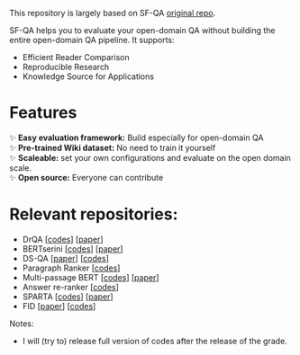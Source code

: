 This repository is largely based on SF-QA [original repo](https://github.com/soco-ai/SF-QA).

 SF-QA helps you to evaluate your open-domain QA without building the entire open-domain QA pipeline. It supports:
 - Efficient Reader Comparison
 - Reproducible Research 
 - Knowledge Source for Applications

# Features
✨ **Easy evaluation framework:** Build especially for open-domain QA  
✨ **Pre-trained Wiki dataset:** No need to train it yourself   
✨ **Scaleable:** set your own configurations and evaluate on the open domain scale.  
✨ **Open source:** Everyone can contribute

# Relevant repositories:
- DrQA [[codes](https://github.com/facebookresearch/DrQA)] [[paper](https://arxiv.org/pdf/1704.00051.pdf)]
- BERTserini [[codes](https://github.com/castorini/bertserini)] [[paper](https://aclanthology.org/N19-4013.pdf)]
- DS-QA [[paper](https://aclanthology.org/P18-1161.pdf)] [[codes](https://github.com/thunlp/OpenQA)]
- Paragraph Ranker [[codes](https://github.com/jhyuklee/ParagraphRanker)]
- Multi-passage BERT [[codes](https://github.com/soco-ai/SF-QA)] [[paper](https://arxiv.org/pdf/1908.08167.pdf)]
- Answer re-ranker [[codes](https://github.com/shuohangwang/mprc)]
- SPARTA [[codes](https://github.com/soco-ai/SF-QA)] [[paper](https://arxiv.org/pdf/2009.13013.pdf)]
- FID [[paper](https://arxiv.org/pdf/2007.01282.pdf)] [[codes](https://github.com/facebookresearch/FiD)]

Notes: 
- I will (try to) release full version of codes after the release of the grade.
